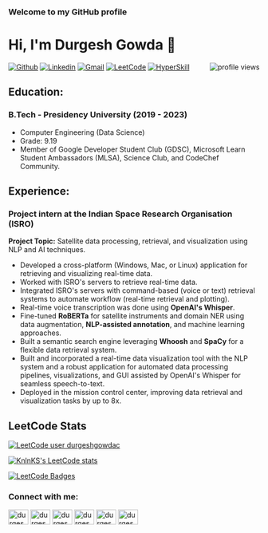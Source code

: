 ### Welcome to my GitHub profile
# Hi, I'm Durgesh Gowda 👋

<a href="https://github.com/durgeshgowdac" target="_blank">
  <img align="right" alt="profile views" src="https://komarev.com/ghpvc/?username=your-durgeshgowdac" />
</a>

[![Github](https://img.shields.io/badge/-Github-100000?&logo=Github&logoColor=white)](https://github.com/durgeshgowdac)
[![Linkedin](https://img.shields.io/badge/-LinkedIn-0077B5?&logo=Linkedin&logoColor=white)](https://www.linkedin.com/in/durgeshgowdac/)
[![Gmail](https://img.shields.io/badge/-Gmail-c14438?&logo=Gmail&logoColor=white)](mailto:durgeshcgowda@gmail.com)
[![LeetCode](https://img.shields.io/badge/-Leetcode-fb8628?&logo=Leetcode&logoColor=black)](https://leetcode.com/durgeshgowdac/)
[![HyperSkill](https://img.shields.io/badge/Hyperskill-100000?logo=jetbrains&logoColor=white)](https://hyperskill.org/profile/522832266)

## Education:
### B.Tech - Presidency University (2019 - 2023)
- Computer Engineering (Data Science)
- Grade: 9.19
- Member of Google Developer Student Club (GDSC), Microsoft Learn Student Ambassadors (MLSA), Science Club, and CodeChef Community.

## Experience:
### Project intern at the Indian Space Research Organisation (ISRO)

**Project Topic:** Satellite data processing, retrieval, and visualization using NLP and AI techniques.

- Developed a cross-platform (Windows, Mac, or Linux) application for retrieving and visualizing real-time data.
- Worked with ISRO's servers to retrieve real-time data.
- Integrated ISRO's servers with command-based (voice or text) retrieval systems to automate workflow (real-time retrieval and plotting).
- Real-time voice transcription was done using **OpenAI's Whisper**.
- Fine-tuned **RoBERTa** for satellite instruments and domain NER using data augmentation, **NLP-assisted annotation**, and machine learning approaches.
- Built a semantic search engine leveraging **Whoosh** and **SpaCy** for a flexible data retrieval system.
- Built and incorporated a real-time data visualization tool with the NLP system and a robust application for automated data processing pipelines, visualizations, and GUI assisted by OpenAI's Whisper for seamless speech-to-text.
- Deployed in the mission control center, improving data retrieval and visualization tasks by up to 8x.

## LeetCode Stats

[![LeetCode user durgeshgowdac](https://img.shields.io/badge/dynamic/json?style=plastic&labelColor=black&color=%23ffa116&label=Rating&query=ratingQuantile&url=https%3A%2F%2Fbadge.xyli.tech/%2Fapi%2Fusers%2Fdurgeshgowdac&logo=leetcode&logoColor=yellow)](https://leetcode.com/durgeshgowdac/)

[![KnlnKS's LeetCode stats](https://leetcode-stats-six.vercel.app/?username=durgeshgowdac&theme=dark)](https://leetcode.com/durgeshgowdac)

<!--Rating
[![LeetCode user durgeshgowdac]()](https://leetcode.com/durgeshgowdac/)

<a href="https://leetcode.com/durgeshgowdac/" target="_blank">
  <img src="https://leetcard.jacoblin.cool/durgeshgowdac?theme=light&font=DM%20Sans&ext=heatmap" alt="LeetCode Stats">
</a>
-->

<!--Badges-->
<a href="https://leetcode.com/durgeshgowdac/" target="_blank">
  <img src="https://leetcode-badge-showcase.vercel.app/api?username=durgeshgowdac" alt="LeetCode Badges">
</a>

<h3 align="left">Connect with me:</h3>
<p align="left">
<a href="https://twitter.com/durgeshgowdac" target="_blank"><img align="center" src="https://raw.githubusercontent.com/rahuldkjain/github-profile-readme-generator/master/src/images/icons/Social/twitter.svg" alt="durgeshgowdac" height="30" width="40" /></a>
<a href="https://linkedin.com/in/durgeshgowdac" target="_blank"><img align="center" src="https://raw.githubusercontent.com/rahuldkjain/github-profile-readme-generator/master/src/images/icons/Social/linked-in-alt.svg" alt="durgeshgowdac" height="30" width="40" /></a>
<a href="https://kaggle.com/durgeshgowdac" target="_blank"><img align="center" src="https://raw.githubusercontent.com/rahuldkjain/github-profile-readme-generator/master/src/images/icons/Social/kaggle.svg" alt="durgeshgowdac" height="30" width="40" /></a>
<a href="https://instagram.com/durgeshgowdac" target="_blank"><img align="center" src="https://raw.githubusercontent.com/rahuldkjain/github-profile-readme-generator/master/src/images/icons/Social/instagram.svg" alt="durgeshgowdac" height="30" width="40" /></a>
<a href="https://www.hackerrank.com/durgeshgowdac" target="_blank"><img align="center" src="https://raw.githubusercontent.com/rahuldkjain/github-profile-readme-generator/master/src/images/icons/Social/hackerrank.svg" alt="durgeshgowdac" height="30" width="40" /></a>
<a href="https://www.leetcode.com/durgeshgowdac" target="_blank"><img align="center" src="https://raw.githubusercontent.com/rahuldkjain/github-profile-readme-generator/master/src/images/icons/Social/leet-code.svg" alt="durgeshgowdac" height="30" width="40" /></a>
</p>

